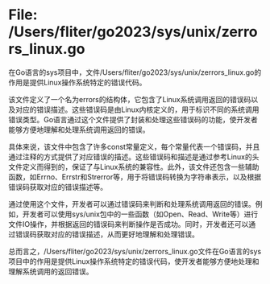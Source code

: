 # File: /Users/fliter/go2023/sys/unix/zerrors_linux.go

在Go语言的sys项目中，文件/Users/fliter/go2023/sys/unix/zerrors_linux.go的作用是提供Linux操作系统特定的错误代码。

该文件定义了一个名为errors的结构体，它包含了Linux系统调用返回的错误码以及对应的错误描述。这些错误码是由Linux内核定义的，用于标识不同的系统调用错误类型。Go语言通过这个文件提供了封装和处理这些错误码的功能，使开发者能够方便地理解和处理系统调用返回的错误。

具体来说，该文件中包含了许多const常量定义，每个常量代表一个错误码，并且通过注释的方式提供了对应错误的描述。这些错误码和描述是通过参考Linux的头文件定义而得到的，保证了与Linux系统的兼容性。此外，该文件还包含一些辅助函数，如Errno、Errstr和Strerror等，用于将错误码转换为字符串表示，以及根据错误码获取对应的错误描述等。

通过使用这个文件，开发者可以通过错误码来判断和处理系统调用返回的错误。例如，开发者可以使用sys/unix包中的一些函数（如Open、Read、Write等）进行文件IO操作，并根据返回的错误码来判断操作是否成功。同时，开发者还可以通过错误码获取对应的错误描述，从而更好地理解和处理错误。

总而言之，/Users/fliter/go2023/sys/unix/zerrors_linux.go文件在Go语言的sys项目中的作用是提供Linux操作系统特定的错误代码，使开发者能够方便地处理和理解系统调用的返回错误。

